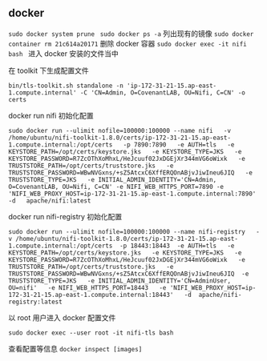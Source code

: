 


## docker

```sudo docker system prune ``` 
``` sudo docker ps -a ``` 列出现有的镜像
```sudo docker container rm 21c614a20171``` 删除 docker 容器
```sudo docker exec -it nifi bash ``` 进入 docker 安装的文件当中


在 toolkit 下生成配置文件
```
bin/tls-toolkit.sh standalone -n 'ip-172-31-21-15.ap-east-1.compute.internal' -C 'CN=Admin, O=CovenantLAB, OU=Nifi, C=CN' -o certs
``` 

docker run nifi 初始化配置

```
sudo docker run --ulimit nofile=100000:100000 --name nifi   -v /home/ubuntu/nifi-toolkit-1.8.0/certs/ip-172-31-21-15.ap-east-1.compute.internal:/opt/certs   -p 7890:7890   -e AUTH=tls   -e KEYSTORE_PATH=/opt/certs/keystore.jks   -e KEYSTORE_TYPE=JKS   -e KEYSTORE_PASSWORD=R7ZcOThXoMhxL/HeJcuuf02JxDGEjXr344mVG6oWixk   -e TRUSTSTORE_PATH=/opt/certs/truststore.jks   -e TRUSTSTORE_PASSWORD=WBwNVGxns/+sZ5AtcxC6XffERQOnABjvJiwIneu6JIQ   -e TRUSTSTORE_TYPE=JKS   -e INITIAL_ADMIN_IDENTITY='CN=Admin, O=CovenantLAB, OU=Nifi, C=CN' -e NIFI_WEB_HTTPS_PORT=7890 -e 'NIFI_WEB_PROXY_HOST=ip-172-31-21-15.ap-east-1.compute.internal:7890'  -d   apache/nifi:latest
```

docker run nifi-registry 初始化配置

```
sudo docker run --ulimit nofile=100000:100000 --name nifi-registry   -v /home/ubuntu/nifi-toolkit-1.8.0/certs/ip-172-31-21-15.ap-east-1.compute.internal:/opt/certs  -p 18443:18443  -e AUTH=tls   -e KEYSTORE_PATH=/opt/certs/keystore.jks   -e KEYSTORE_TYPE=JKS   -e KEYSTORE_PASSWORD=R7ZcOThXoMhxL/HeJcuuf02JxDGEjXr344mVG6oWixk   -e TRUSTSTORE_PATH=/opt/certs/truststore.jks   -e TRUSTSTORE_PASSWORD=WBwNVGxns/+sZ5AtcxC6XffERQOnABjvJiwIneu6JIQ  -e TRUSTSTORE_TYPE=JKS   -e INITIAL_ADMIN_IDENTITY='CN=AdminUser, OU=nifi'   -e NIFI_WEB_HTTPS_PORT=18443   -e 'NIFI_WEB_PROXY_HOST=ip-172-31-21-15.ap-east-1.compute.internal:18443'   -d  apache/nifi-registry:latest  
  ```

以 root 用户进入 docker 配置文件

```sudo docker exec --user root -it nifi-tls bash```


查看配置等信息
```docker inspect [images] ```

```docker cp 
   
